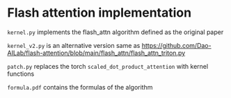 # Flash attention implementation

`kernel.py` implements the flash_attn algorithm defined as the original paper

`kernel_v2.py` is an alternative version same as https://github.com/Dao-AILab/flash-attention/blob/main/flash_attn/flash_attn_triton.py

`patch.py` replaces the torch `scaled_dot_product_attention` with kernel functions

`formula.pdf` contains the formulas of the algorithm
